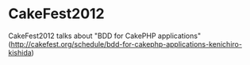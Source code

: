 CakeFest2012
============

CakeFest2012 talks about "BDD for CakePHP applications" (http://cakefest.org/schedule/bdd-for-cakephp-applications-kenichiro-kishida)